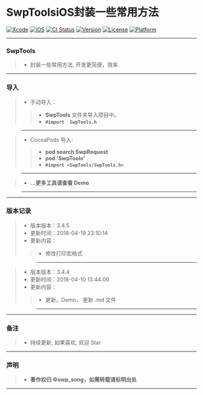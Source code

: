 # SwpToolsiOS封装一些常用方法


[![Xcode](https://img.shields.io/badge/Xcode-9.3-25B1F6.svg)](https://developer.apple.com/xcode)
[![iOS](https://img.shields.io/badge/iOS-8.0+-1C75AF.svg)](https://developer.apple.com/xcode)
[![CI Status](http://img.shields.io/travis/swp-song/SwpTools.svg?style=flat)](https://travis-ci.org/swp-song/SwpTools)
[![Version](https://img.shields.io/cocoapods/v/SwpTools.svg?style=flat)](http://cocoapods.org/pods/SwpTools)
[![License](https://img.shields.io/cocoapods/l/SwpTools.svg?style=flat)](http://cocoapods.org/pods/SwpTools)
[![Platform](https://img.shields.io/cocoapods/p/SwpTools.svg?style=flat)](http://cocoapods.org/pods/SwpTools)

-------

### SwpTools

> * 封装一些常用方法, 开发更简便，效率.

-------


### 导入
> * 手动导入：
>
>> * **SwpTools** 文件夹导入项目中。
>> * **`#import  SwpTools.h`**

> -------

> * CocoaPods 导入:
>
>> * **pod search SwpRequest**
>> * **pod 'SwpTools'**
>> * **`#import <SwpTools/SwpTools.h>`**

> -------

> * **...更多工具请查看 Demo**

> -------

-------


### 版本记录

> * 版本版本：3.4.5
> * 更新时间：2018-04-19 23:10:14
> * 更新内容：
>>  *  修改打印宏格式

>> -------

> * 版本版本：3.4.4
> * 更新时间：2018-04-10 13:44:00
> * 更新内容：
>>  * 更新，Demo， 更新 .md 文件

>> -------




-------


### 备注

> * 持续更新, 如果喜欢, 欢迎 Star

-------

### 声明

 > * **著作权归 ©swp_song，如需转载请标明出处**

-------


